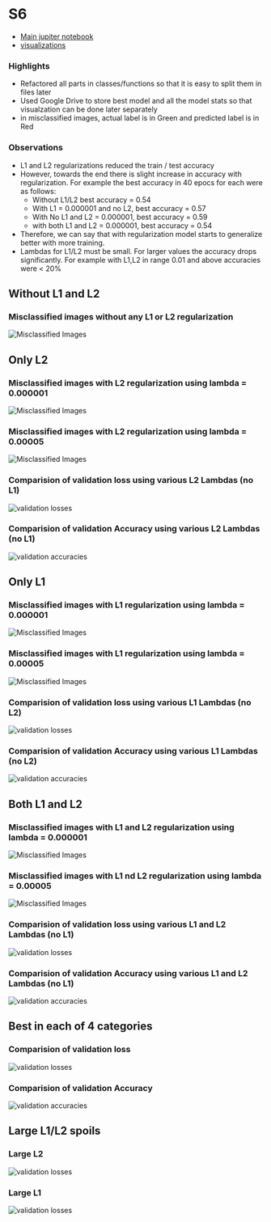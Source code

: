 # S6

* [Main jupiter notebook](EVA04_S6.ipynb)
* [visualizations](S6_Visualizations.ipynb)

### Highlights
* Refactored all parts in classes/functions so that it is easy to split them in files later
* Used Google Drive to store best model and all the model stats so that visualzation can be done later separately
* in misclassified images, actual label is in Green and predicted label is in Red

### Observations
* L1 and L2 regularizations reduced the train / test accuracy
* However, towards the end there is slight increase in accuracy with regularization. For example the best accuracy in 40 epocs for each were as follows:
  * Without L1/L2 best accuracy = 0.54
  * With L1 = 0.000001 and no L2, best accuracy =  0.57
  * With No L1 and L2 = 0.000001, best accuracy = 0.59
  * with both L1 and L2 = 0.000001, best accuracy = 0.54
* Therefore, we can say that with regularization model starts to generalize better with more training.
* Lambdas for L1/L2 must be small. For larger values the accuracy drops significantly. For example with L1,L2 in range 0.01 and above accuracies were < 20%

## Without L1 and L2

### Misclassified images without any L1 or L2 regularization
![Misclassified Images](s6model_0_0_misclassified.png)

## Only L2

### Misclassified images with L2 regularization using lambda = 0.000001
![Misclassified Images](s6model_0_1e-06_misclassified.png)

### Misclassified images with L2 regularization using lambda = 0.00005
![Misclassified Images](s6model_0_5e-05_misclassified.png)

### Comparision of validation loss using various L2 Lambdas (no L1)
![validation losses](Validation_Loss_L2Variations.png)

### Comparision of validation Accuracy using various L2 Lambdas (no L1)
![validation accuracies](Accuracy_L2Variations.png)

## Only L1

### Misclassified images with L1 regularization using lambda = 0.000001
![Misclassified Images](s6model_1e-06_0_misclassified.png)

### Misclassified images with L1 regularization using lambda = 0.00005
![Misclassified Images](s6model_5e-05_0_misclassified.png)

### Comparision of validation loss using various L1 Lambdas (no L2)
![validation losses](Validation_Loss_L1Variations.png)

### Comparision of validation Accuracy using various L1 Lambdas (no L2)
![validation accuracies](Accuracy_L1Variations.png)

## Both L1 and L2

### Misclassified images with L1 and L2 regularization using lambda = 0.000001
![Misclassified Images](s6model_1e-06_1e-06_misclassified.png)

### Misclassified images with L1 nd L2 regularization using lambda = 0.00005
![Misclassified Images](s6model_5e-05_5e-05_misclassified.png)

### Comparision of validation loss using various L1 and L2 Lambdas (no L1)
![validation losses](Validation_Loss_L1L2Variations.png)

### Comparision of validation Accuracy using various L1 and L2 Lambdas (no L1)
![validation accuracies](Accuracy_L1L2Variations.png)

## Best in each of 4 categories

### Comparision of validation loss
![validation losses](Validation_Loss_L1L2Variations_best.png)

### Comparision of validation Accuracy
![validation accuracies](Accuracy_L1L2Variations_best.png)

## Large L1/L2 spoils

### Large L2
![validation losses](Bad_Validation_Loss_L2Variations.png)


### Large L1
![validation losses](Bad_Validation_Loss_L1Variations.png)
